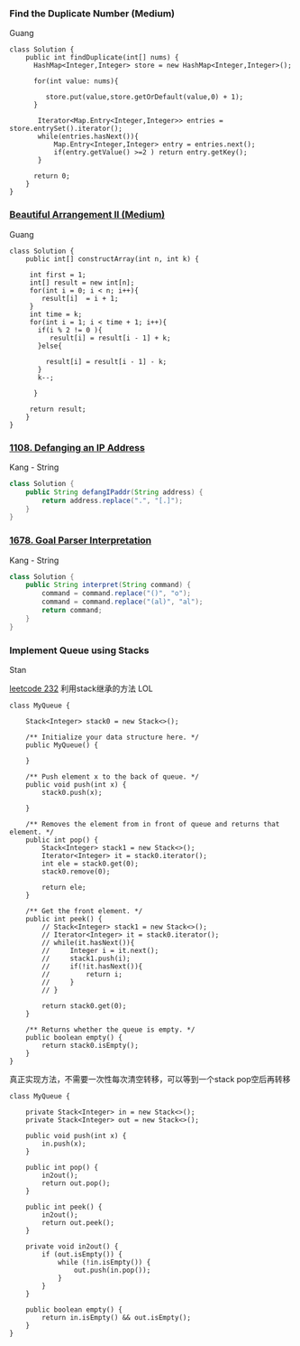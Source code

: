 ### Find the Duplicate Number (Medium)
Guang

```
class Solution {
    public int findDuplicate(int[] nums) {
      HashMap<Integer,Integer> store = new HashMap<Integer,Integer>();
        
      for(int value: nums){
          
         store.put(value,store.getOrDefault(value,0) + 1); 
      }
        
       Iterator<Map.Entry<Integer,Integer>> entries = store.entrySet().iterator();
       while(entries.hasNext()){
           Map.Entry<Integer,Integer> entry = entries.next();
           if(entry.getValue() >=2 ) return entry.getKey();
       }
      
      return 0;  
    }
}
```
### [Beautiful Arrangement II (Medium)](https://leetcode.com/problems/beautiful-arrangement-ii/description/)
Guang 
```
class Solution {
    public int[] constructArray(int n, int k) {
      
     int first = 1;
     int[] result = new int[n]; 
     for(int i = 0; i < n; i++){
        result[i]  = i + 1;          
     }
     int time = k;
     for(int i = 1; i < time + 1; i++){
       if(i % 2 != 0 ){
          result[i] = result[i - 1] + k;
       }else{
           
         result[i] = result[i - 1] - k;
       }         
       k--;  
         
      }   
  
     return result;   
    }
}
```
### [1108. Defanging an IP Address](https://leetcode.com/problems/defanging-an-ip-address/)
Kang - String
```java
class Solution {
    public String defangIPaddr(String address) {
        return address.replace(".", "[.]");
    }
}
```

### [1678. Goal Parser Interpretation](https://leetcode.com/problems/goal-parser-interpretation/)
Kang - String
```java
class Solution {
    public String interpret(String command) {
        command = command.replace("()", "o");
        command = command.replace("(al)", "al");
        return command;
    }
}
```

### Implement Queue using Stacks
Stan

[leetcode 232](https://leetcode.com/problems/implement-queue-using-stacks/)
利用stack继承的方法 LOL
```
class MyQueue {

    Stack<Integer> stack0 = new Stack<>();
    
    /** Initialize your data structure here. */
    public MyQueue() {
        
    }
    
    /** Push element x to the back of queue. */
    public void push(int x) {
        stack0.push(x);

    }
    
    /** Removes the element from in front of queue and returns that element. */
    public int pop() {
        Stack<Integer> stack1 = new Stack<>();
        Iterator<Integer> it = stack0.iterator();
        int ele = stack0.get(0);
        stack0.remove(0);
        
        return ele;
    }
    
    /** Get the front element. */
    public int peek() {
        // Stack<Integer> stack1 = new Stack<>();
        // Iterator<Integer> it = stack0.iterator();
        // while(it.hasNext()){
        //     Integer i = it.next();
        //     stack1.push(i);
        //     if(!it.hasNext()){
        //         return i;
        //     }
        // }
        
        return stack0.get(0);
    }
    
    /** Returns whether the queue is empty. */
    public boolean empty() {
        return stack0.isEmpty();
    }
}
```
真正实现方法，不需要一次性每次清空转移，可以等到一个stack pop空后再转移
```
class MyQueue {

    private Stack<Integer> in = new Stack<>();
    private Stack<Integer> out = new Stack<>();

    public void push(int x) {
        in.push(x);
    }

    public int pop() {
        in2out();
        return out.pop();
    }

    public int peek() {
        in2out();
        return out.peek();
    }

    private void in2out() {
        if (out.isEmpty()) {
            while (!in.isEmpty()) {
                out.push(in.pop());
            }
        }
    }

    public boolean empty() {
        return in.isEmpty() && out.isEmpty();
    }
}
```
